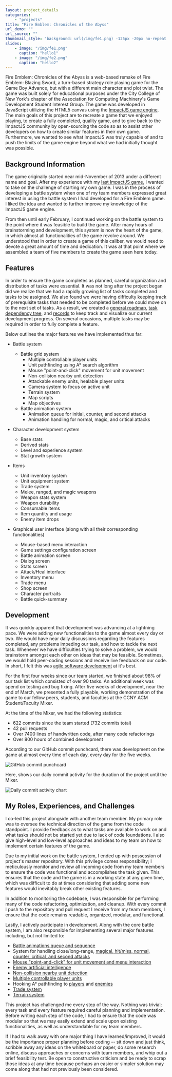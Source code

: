 ```yaml
---
layout: project_details
categories:
    - "projects"
title: "Fire Emblem: Chronicles of the Abyss"
url_demo: ""
url_source: ""
thumbnail_style: "background: url(/img/fe1.png) -125px -20px no-repeat content-box; background-size: 200%;"
slides:
    - image: "/img/fe1.png"
      caption: "hello1"
    - image: "/img/fe2.png"
      caption: "hello2"
---
```



Fire Emblem: Chronicles of the Abyss is a web-based remake of Fire Emblem: Blazing Sword, a turn-based strategy role playing game for the Game Boy Advance, but with a different main character and plot twist. The game was built solely for educational purposes under the City College of New York's chapter of the Association for Computing Machinery's Game Development Student Interest Group. The game was developed in JavaScript utilizing the HTML5 canvas using the [ImpactJS game engine](http://impactjs.com). The main goals of this project are to recreate a game that we enjoyed playing, to create a fully completed, quality game, and to give back to the ImpactJS community by open-sourcing the code so as to assist other developers on how to create similar features in their own game. Furthermore, we wanted to see what ImpactJS was truly capable of and to push the limits of the game engine beyond what we had initially thought was possible.


Background Information
---
The game originally started near mid-November of 2013 under a different name and goal. After my experience with my [last ImpactJS game](/projects/super_mario_world_koopa_krisis), I wanted to take on the challenge of starting my own game. I was in the process of developing a battle system when one of my team members expressed great interest in using the battle system I had developed for a Fire Emblem game. I liked the idea and wanted to further improve my knowledge of the ImpactJS game engine.

From then until early February, I continued working on the battle system to the point where it was feasible to build the game. After many hours of brainstorming and development, this system is now the heart of the game, in which almost all functionalities of the game revolve around. We understood that in order to create a game of this caliber, we would need to devote a great amount of time and dedication. It was at that point where we assembled a team of five members to create the game seen here today.


Features
---
In order to ensure the game completes as planned, careful organization and distribution of tasks were essential. It was not long after the project began did we realize that we had a rapidly growing list of tasks completed and tasks to be assigned. We also found we were having difficulty keeping track of prerequisite tasks that needed to be completed before we could move on to the next set of tasks. As a result, we created a [general roadmap](http://github.com/chessmasterhong/WaterEmblem/blob/master/notes/roadmap.txt), [task dependency tree](http://github.com/chessmasterhong/WaterEmblem/blob/master/notes/task_tree.txt), and [records](http://github.com/chessmasterhong/WaterEmblem/blob/master/notes/records.txt) to keep track and visualize our current development progress. On several occasions, multiple tasks may be required in order to fully complete a feature.

Below outlines the major features we have implemented thus far:

* Battle system
    * Battle grid system
        * Multiple controllable player units
        * Unit pathfinding using A* search algorithm
        * Mouse "point-and-click" movement for unit movement
        * Non-collision nearby unit detection
        * Attackable enemy units, healable player units
        * Camera system to focus on active unit
        * Terrain system
        * Map scripts
        * Map objectives
    * Battle animation system
        * Animation queue for initial, counter, and second attacks
        * Animation handling for normal, magic, and critical attacks

* Character development system
    * Base stats
    * Derived stats
    * Level and experience system
    * Stat growth system

* Items
    * Unit inventory system
    * Unit equipment system
    * Trade system
    * Melee, ranged, and magic weapons
    * Weapon stats system
    * Weapon durability
    * Consumable items
    * Item quantity and usage
    * Enemy item drops

* Graphical user interface (along with all their corresponding functionalities)
    * Mouse-based menu interaction
    * Game settings configuration screen
    * Battle animation screen
    * Dialog screen
    * Stats screen
    * Attack/Heal interface
    * Inventory menu
    * Trade menu
    * Shop screen
    * Character portraits
    * Battle quick-summary


Development
---
It was quickly apparent that development was advancing at a lightning pace. We were adding new functionalities to the game almost every day or two. We would have near daily discussions regarding the features completed, any problems impeding our task, and how to tackle the next task. Whenever we have difficulties trying to solve a problem, we would brainstorm amongst each other on ideas that may be feasible. Sometimes, we would hold peer-coding sessions and receive live feedback on our code. In short, I felt this was
[agile software development](http://en.wikipedia.org/wiki/Agile_software_development) at it's best.

For the first four weeks since our team started, we finished about 98% of our task list which consisted of over 90 tasks. An additional week was spend on testing and bug fixing. After five weeks of development, near the end of March, we presented a fully playable, working demonstration of the game to our fellow peers, students, and faculties at the CCNY ACM Student/Faculty Mixer.

At the time of the Mixer, we had the following statistics:

* 622 commits since the team started (732 commits total)
* 42 pull requests
* Over 7400 lines of handwritten code, after many code refactorings
* Over 800 hours of combined development

According to our GitHub commit punchcard, there was development on the game at almost every time of each day, every day for the five weeks.

![GitHub commit punchcard](/img/fe_mixer_punchcard.png)

Here, shows our daily commit activity for the duration of the project until the Mixer.

![Daily commit activity chart](/img/fe_mixer_commitactivity.png)


My Roles, Experiences, and Challenges
---
I co-led this project alongside with another team member. My primary role was to oversee the technical direction of the game from the code standpoint. I provide feedback as to what tasks are available to work on and what tasks should not be started yet due to lack of code foundations. I also give high-level and low-level approaches and ideas to my team on how to implement certain features of the game.

Due to my initial work on the battle system, I ended up with possession of project's master repository. With this privilege comes responsibility; I meticulously monitor and review all incoming code from my team members to ensure the code was functional and accomplishes the task given. This ensures that the code and the game is in a working state at any given time, which was difficult to do at times considering that adding some new features would inevitably break other existing features.

In addition to monitoring the codebase, I was responsible for performing many of the code refactoring, optimization, and cleanup. With every commit I push to the repository and pull request I receive from my team members, I ensure that the code remains readable, organized, modular, and functional.

Lastly, I actively participate in development. Along with the core battle system, I am also responsible for implementing several major features including, but not limited to:

* [Battle animations queue and sequence](http://github.com/chessmasterhong/WaterEmblem/commit/58059c2cdb2385c612b49766d6f474a27eec340c)
* System for handling close/long-range, [magical, hit/miss, normal, counter, critical, and second attacks](http://github.com/chessmasterhong/WaterEmblem/commit/9d413acb91127663720b9a0cd8ea0157cf4f9374)
* [Mouse "point-and-click" for unit movement and menu interaction](http://github.com/chessmasterhong/WaterEmblem/commits/356453621331844bc4dc2a9079dbf3f09d1fdf6f/lib/game/entities/misc/pointer.js)
* [Enemy artificial intelligence](http://github.com/chessmasterhong/WaterEmblem/commit/596690eac4f2f4ec86c8038193cda7939440cb9c)
* [Non-collision nearby unit detection](http://github.com/chessmasterhong/WaterEmblem/commit/e0f81a3e9fb9b5795b1adb5e51ee31e7ee42fa8c)
* [Multiple controllable player units](http://github.com/chessmasterhong/WaterEmblem/commit/4e44eb76479941b14daf16feda1884cc427b5505)
* Hooking A* pathfinding to [players](http://github.com/chessmasterhong/WaterEmblem/commit/2b5fa18babaf79493736ba7b33887e92c0d58b6f) and [enemies](http://github.com/chessmasterhong/WaterEmblem/commit/39ed6d74b9d6becfc7f64549c36f959f42d35f4e)
* [Trade system](http://github.com/chessmasterhong/WaterEmblem/commit/4f32b84b0c2acf01bd3acbe7c95c23d149c32a57)
* [Terrain system](http://github.com/chessmasterhong/WaterEmblem/commit/8cae76018a4a272b276f801fd8c74f799e350652)

This project has challenged me every step of the way. Nothing was trivial; every task and every feature required careful planning and implementation. Before writing each step of the code, I had to ensure that the code was modular so that we may easily extend and scale upon existing functionalities, as well as understandable for my team members.

If I had to walk away with one major thing I have learned/improved, it would be the importance proper planning before coding -- sit down and just think, scribble away any ideas on the whiteboard or paper, do some research online, discuss approaches or concerns with team members, and whip out a brief feasibility test. Be open to constructive criticism and be ready to scrap those ideas at any time because perhaps an easier or simpler solution may come along that had not previously been considered.
